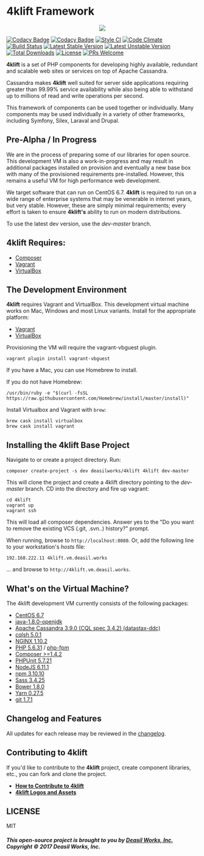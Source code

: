 
4klift Framework
===========================

<p align="center"><a href="https://symfony.com" target="_blank">
    <img src="https://raw.githubusercontent.com/deasilworks/4klift/master/assets/4KLIFT_Logo.png">
</a></p>

[![Codacy Badge](https://api.codacy.com/project/badge/Grade/682ff1742473405d88d14aa949debdc0)](https://www.codacy.com/app/cjimti/4klift?utm_source=github.com&utm_medium=referral&utm_content=deasilworks/4klift&utm_campaign=badger)
[![Codacy Badge](https://api.codacy.com/project/badge/Coverage/682ff1742473405d88d14aa949debdc0)](https://www.codacy.com/app/cjimti/4klift?utm_source=github.com&utm_medium=referral&utm_content=deasilworks/4klift&utm_campaign=Badge_Coverage)
[![Style CI](https://styleci.io/repos/96856089/shield?branch=master)](https://styleci.io/repos/96856089)
[![Code Climate](http://img.shields.io/codeclimate/github/deasilworks/4klift.svg)](https://codeclimate.com/github/deasilworks/4klift)
[![Build Status](https://travis-ci.org/deasilworks/4klift.svg?branch=dev)](https://travis-ci.org/deasilworks/4klift)
[![Latest Stable Version](https://poser.pugx.org/deasilworks/4klift/v/stable)](https://packagist.org/packages/deasilworks/4klift)
[![Latest Unstable Version](https://poser.pugx.org/deasilworks/4klift/v/unstable)](https://packagist.org/packages/deasilworks/4klift)
[![Total Downloads](https://poser.pugx.org/deasilworks/4klift/downloads)](https://packagist.org/packages/deasilworks/4klift)
[![License](https://poser.pugx.org/deasilworks/4klift/license)](https://packagist.org/packages/deasilworks/4klift)
[![PRs Welcome](https://img.shields.io/badge/PRs-welcome-brightgreen.svg?style=flat-square)](http://makeapullrequest.com)

**4klift** is a set of PHP components for developing highly available, redundant and scalable web sites or services on top of Apache Cassandra.

Cassandra makes **4klift** well suited for server side applications requiring greater than 99.99% service availability while also being able to withstand up to millions of read and write operations per second.

This framework of components can be used together or individually. Many components may be used individually in a variety of other frameworks, including Symfony, Silex, Laraval and Drupal.

## Pre-Alpha / In Progress

We are in the process of preparing some of our libraries for open source. This development VM is also a work-in-progress and may result in additional packages installed on provision and eventually a new base box with many of the provisioned requirements pre-installed. However, this remains a useful VM for high performance web development.

We target software that can run on CentOS 6.7. **4klift** is required to run on a wide range of enterprise systems that may be venerable in internet years, but very stable. However, these are simply minimal requirements; every effort is taken to ensure **4klift's** ability to run on modern distributions.

To use the latest dev version, use the *dev-master* branch.

## 4klift Requires:

  - [Composer](https://getcomposer.org/ "Composer")
  - [Vagrant](https://www.vagrantup.com/ "Vagrant")
  - [VirtualBox](https://www.virtualbox.org/ "VirtualBox")

## The Development Environment

**4klift** requires Vagrant and VirtualBox. This development virtual machine works on Mac, Windows and most Linux variants. Install for the appropriate platform:

  - [Vagrant](https://www.vagrantup.com/downloads.html "Download Vagrant")
  - [VirtualBox](https://www.virtualbox.org/wiki/Downloads "Download VirtualBox")

Provisioning the VM will require the vagrant-vbguest plugin.
   
    vagrant plugin install vagrant-vbguest

If you have a Mac, you can use Homebrew to install.

If you do not have Homebrew:

    /usr/bin/ruby -e "$(curl -fsSL https://raw.githubusercontent.com/Homebrew/install/master/install)"

Install Virtualbox and Vagrant with `brew`:

    brew cask install virtualbox
    brew cask install vagrant

## Installing the 4klift Base Project

Navigate to or create a project directory. Run:
    
    composer create-project -s dev deasilworks/4klift 4klift dev-master

This will clone the project and create a 4klift directory pointing to the *dev-master* branch. CD into the directory and fire up vagrant:

    cd 4klift
    vagrant up
    vagrant ssh

This will load all composer dependencies. Answer yes to the "Do you want to remove the existing VCS (.git, .svn..) history?" prompt.

When running, browse to `http://localhost:8080`.
Or, add the following line to your workstation's *hosts* file:

    192.168.222.11 4klift.vm.deasil.works

... and browse to `http://4klift.vm.deasil.works`.

## What's on the Virtual Machine?

The 4klift development VM currently consists of the following packages:

  - [CentOS 6.7](https://www.centos.org/)
  - [java-1.8.0-openjdk](http://openjdk.java.net/)
  - [Apache Cassandra 3.9.0 (CQL spec 3.4.2) (datastax-ddc)](https://academy.datastax.com/planet-cassandra/cassandra)
  - [cqlsh 5.0.1](http://docs.datastax.com/en/cql/3.3/cql/cql_reference/cqlsh.html)
  - [NGINX 1.10.2](https://nginx.org/en/)
  - [PHP 5.6.31](http://php.net/) / [php-fpm](https://php-fpm.org/)
  - [Composer >=1.4.2](https://getcomposer.org/)
  - [PHPUnit 5.7.21](https://phpunit.de/)
  - [NodeJS 6.11.1](https://nodejs.org/en/)
  - [npm 3.10.10](https://www.npmjs.com/)
  - [Sass 3.4.25](http://sass-lang.com/)
  - [Bower 1.8.0](https://bower.io/)
  - [Yarn 0.27.5](https://yarnpkg.com/en/)
  - [git 1.7.1](https://git-scm.com/)

## Changelog and Features

All updates for each release may be reviewed in the [changelog](CHANGELOG.md "4klift Changelog").

## Contributing to 4klift

If you'd like to contribute to the **4klift** project, create component libraries, etc., you can fork and clone the project.

- **[How to Contribute to 4klift](docs/CONTRIBUTING.md "Contributing to 4klift")**
- **[4klift Logos and Assets](assets/README.md "4klift Logos and Assets")**


## LICENSE

MIT

##### This open-source project is brought to you by [Deasil Works, Inc.](http://deasil.works/) Copyright &copy; 2017 Deasil Works, Inc.

    
